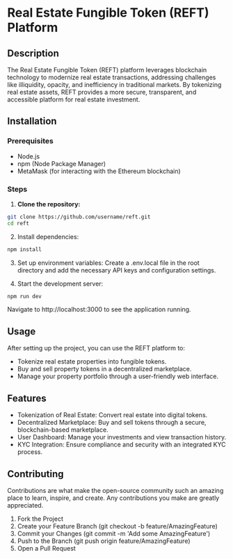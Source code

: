 # Real Estate Fungible Token (REFT) Platform

## Description
The Real Estate Fungible Token (REFT) platform leverages blockchain technology to modernize real estate transactions, addressing challenges like illiquidity, opacity, and inefficiency in traditional markets. By tokenizing real estate assets, REFT provides a more secure, transparent, and accessible platform for real estate investment.

## Installation

### Prerequisites
- Node.js
- npm (Node Package Manager)
- MetaMask (for interacting with the Ethereum blockchain)

### Steps

1. **Clone the repository:**
```bash
git clone https://github.com/username/reft.git
cd reft
```

2. Install dependencies:
```bash
npm install
```
3. Set up environment variables:
Create a .env.local file in the root directory and add the necessary API keys and configuration settings.

4. Start the development server:
```bash
npm run dev
```
  
  Navigate to http://localhost:3000 to see the application running.

## Usage

After setting up the project, you can use the REFT platform to:

- Tokenize real estate properties into fungible tokens.
- Buy and sell property tokens in a decentralized marketplace.
- Manage your property portfolio through a user-friendly web interface.

## Features

- Tokenization of Real Estate: Convert real estate into digital tokens.
- Decentralized Marketplace: Buy and sell tokens through a secure, blockchain-based marketplace.
- User Dashboard: Manage your investments and view transaction history.
- KYC Integration: Ensure compliance and security with an integrated KYC process.

## Contributing

Contributions are what make the open-source community such an amazing place to learn, inspire, and create. Any contributions you make are greatly appreciated.

1. Fork the Project
2. Create your Feature Branch (git checkout -b feature/AmazingFeature)
3. Commit your Changes (git commit -m 'Add some AmazingFeature')
4. Push to the Branch (git push origin feature/AmazingFeature)
5. Open a Pull Request
